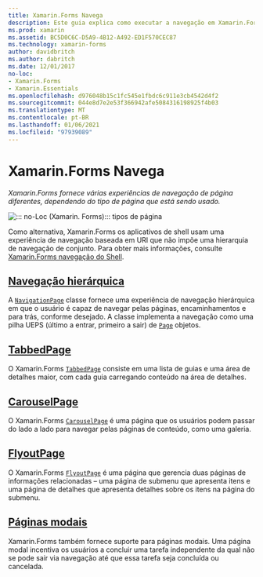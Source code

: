 ```yaml
---
title: Xamarin.Forms Navega
description: Este guia explica como executar a navegação em Xamarin.Forms aplicativos. Xamarin.Forms fornece várias experiências de navegação de página diferentes, dependendo do tipo de página que está sendo usado.
ms.prod: xamarin
ms.assetid: BC5D0C6C-D5A9-4B12-A492-ED1F570CEC87
ms.technology: xamarin-forms
author: davidbritch
ms.author: dabritch
ms.date: 12/01/2017
no-loc:
- Xamarin.Forms
- Xamarin.Essentials
ms.openlocfilehash: d976048b15c1fc545e1fbdc6c911e3cb4542d4f2
ms.sourcegitcommit: 044e8d7e2e53f366942afe5084316198925f4b03
ms.translationtype: MT
ms.contentlocale: pt-BR
ms.lasthandoff: 01/06/2021
ms.locfileid: "97939089"
---
```

# <a name="no-locxamarinforms-navigation"></a>Xamarin.Forms Navega

_Xamarin.Forms fornece várias experiências de navegação de página diferentes, dependendo do tipo de página que está sendo usado._

![::: no-Loc (Xamarin. Forms)::: tipos de página](images/page-types.png)

Como alternativa, Xamarin.Forms os aplicativos de shell usam uma experiência de navegação baseada em URI que não impõe uma hierarquia de navegação de conjunto. Para obter mais informações, consulte [ Xamarin.Forms navegação do Shell](~/xamarin-forms/app-fundamentals/shell/navigation.md).

## <a name="hierarchical-navigation"></a>[Navegação hierárquica](hierarchical.md)

A [`NavigationPage`](xref:Xamarin.Forms.NavigationPage) classe fornece uma experiência de navegação hierárquica em que o usuário é capaz de navegar pelas páginas, encaminhamentos e para trás, conforme desejado. A classe implementa a navegação como uma pilha UEPS (último a entrar, primeiro a sair) de [`Page`](xref:Xamarin.Forms.Page) objetos.

## <a name="tabbedpage"></a>[TabbedPage](tabbed-page.md)

O Xamarin.Forms [`TabbedPage`](xref:Xamarin.Forms.TabbedPage) consiste em uma lista de guias e uma área de detalhes maior, com cada guia carregando conteúdo na área de detalhes.

## <a name="carouselpage"></a>[CarouselPage](carousel-page.md)

O Xamarin.Forms [`CarouselPage`](xref:Xamarin.Forms.CarouselPage) é uma página que os usuários podem passar do lado a lado para navegar pelas páginas de conteúdo, como uma galeria.

## <a name="flyoutpage"></a>[FlyoutPage](flyoutpage.md)

O Xamarin.Forms [`FlyoutPage`](xref:Xamarin.Forms.FlyoutPage) é uma página que gerencia duas páginas de informações relacionadas – uma página de submenu que apresenta itens e uma página de detalhes que apresenta detalhes sobre os itens na página do submenu.

## <a name="modal-pages"></a>[Páginas modais](modal.md)

Xamarin.Forms também fornece suporte para páginas modais. Uma página modal incentiva os usuários a concluir uma tarefa independente da qual não se pode sair via navegação até que essa tarefa seja concluída ou cancelada.
